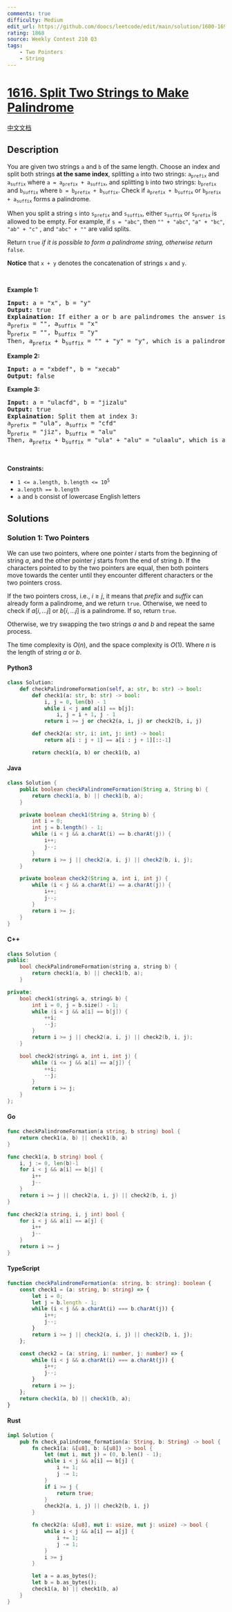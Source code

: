 ```yaml
---
comments: true
difficulty: Medium
edit_url: https://github.com/doocs/leetcode/edit/main/solution/1600-1699/1616.Split%20Two%20Strings%20to%20Make%20Palindrome/README_EN.md
rating: 1868
source: Weekly Contest 210 Q3
tags:
    - Two Pointers
    - String
---
```


<!-- problem:start -->

# [1616. Split Two Strings to Make Palindrome](https://leetcode.com/problems/split-two-strings-to-make-palindrome)

[中文文档](/solution/1600-1699/1616.Split%20Two%20Strings%20to%20Make%20Palindrome/README.md)

## Description

<!-- description:start -->

<p>You are given two strings <code>a</code> and <code>b</code> of the same length. Choose an index and split both strings <strong>at the same index</strong>, splitting <code>a</code> into two strings: <code>a<sub>prefix</sub></code> and <code>a<sub>suffix</sub></code> where <code>a = a<sub>prefix</sub> + a<sub>suffix</sub></code>, and splitting <code>b</code> into two strings: <code>b<sub>prefix</sub></code> and <code>b<sub>suffix</sub></code> where <code>b = b<sub>prefix</sub> + b<sub>suffix</sub></code>. Check if <code>a<sub>prefix</sub> + b<sub>suffix</sub></code> or <code>b<sub>prefix</sub> + a<sub>suffix</sub></code> forms a palindrome.</p>

<p>When you split a string <code>s</code> into <code>s<sub>prefix</sub></code> and <code>s<sub>suffix</sub></code>, either <code>s<sub>suffix</sub></code> or <code>s<sub>prefix</sub></code> is allowed to be empty. For example, if <code>s = &quot;abc&quot;</code>, then <code>&quot;&quot; + &quot;abc&quot;</code>, <code>&quot;a&quot; + &quot;bc&quot;</code>, <code>&quot;ab&quot; + &quot;c&quot;</code> , and <code>&quot;abc&quot; + &quot;&quot;</code> are valid splits.</p>

<p>Return <code>true</code><em> if it is possible to form</em><em> a palindrome string, otherwise return </em><code>false</code>.</p>

<p><strong>Notice</strong> that&nbsp;<code>x + y</code> denotes the concatenation of strings <code>x</code> and <code>y</code>.</p>

<p>&nbsp;</p>
<p><strong class="example">Example 1:</strong></p>

<pre>
<strong>Input:</strong> a = &quot;x&quot;, b = &quot;y&quot;
<strong>Output:</strong> true
<strong>Explaination:</strong> If either a or b are palindromes the answer is true since you can split in the following way:
a<sub>prefix</sub> = &quot;&quot;, a<sub>suffix</sub> = &quot;x&quot;
b<sub>prefix</sub> = &quot;&quot;, b<sub>suffix</sub> = &quot;y&quot;
Then, a<sub>prefix</sub> + b<sub>suffix</sub> = &quot;&quot; + &quot;y&quot; = &quot;y&quot;, which is a palindrome.
</pre>

<p><strong class="example">Example 2:</strong></p>

<pre>
<strong>Input:</strong> a = &quot;xbdef&quot;, b = &quot;xecab&quot;
<strong>Output:</strong> false
</pre>

<p><strong class="example">Example 3:</strong></p>

<pre>
<strong>Input:</strong> a = &quot;ulacfd&quot;, b = &quot;jizalu&quot;
<strong>Output:</strong> true
<strong>Explaination:</strong> Split them at index 3:
a<sub>prefix</sub> = &quot;ula&quot;, a<sub>suffix</sub> = &quot;cfd&quot;
b<sub>prefix</sub> = &quot;jiz&quot;, b<sub>suffix</sub> = &quot;alu&quot;
Then, a<sub>prefix</sub> + b<sub>suffix</sub> = &quot;ula&quot; + &quot;alu&quot; = &quot;ulaalu&quot;, which is a palindrome.
</pre>

<p>&nbsp;</p>
<p><strong>Constraints:</strong></p>

<ul>
	<li><code>1 &lt;= a.length, b.length &lt;= 10<sup>5</sup></code></li>
	<li><code>a.length == b.length</code></li>
	<li><code>a</code> and <code>b</code> consist of lowercase English letters</li>
</ul>

<!-- description:end -->

## Solutions

<!-- solution:start -->

### Solution 1: Two Pointers

We can use two pointers, where one pointer $i$ starts from the beginning of string $a$, and the other pointer $j$ starts from the end of string $b$. If the characters pointed to by the two pointers are equal, then both pointers move towards the center until they encounter different characters or the two pointers cross.

If the two pointers cross, i.e., $i \geq j$, it means that $prefix$ and $suffix$ can already form a palindrome, and we return `true`. Otherwise, we need to check if $a[i,...j]$ or $b[i,...j]$ is a palindrome. If so, return `true`.

Otherwise, we try swapping the two strings $a$ and $b$ and repeat the same process.

The time complexity is $O(n)$, and the space complexity is $O(1)$. Where $n$ is the length of string $a$ or $b$.

<!-- tabs:start -->

#### Python3

```python
class Solution:
    def checkPalindromeFormation(self, a: str, b: str) -> bool:
        def check1(a: str, b: str) -> bool:
            i, j = 0, len(b) - 1
            while i < j and a[i] == b[j]:
                i, j = i + 1, j - 1
            return i >= j or check2(a, i, j) or check2(b, i, j)

        def check2(a: str, i: int, j: int) -> bool:
            return a[i : j + 1] == a[i : j + 1][::-1]

        return check1(a, b) or check1(b, a)
```

#### Java

```java
class Solution {
    public boolean checkPalindromeFormation(String a, String b) {
        return check1(a, b) || check1(b, a);
    }

    private boolean check1(String a, String b) {
        int i = 0;
        int j = b.length() - 1;
        while (i < j && a.charAt(i) == b.charAt(j)) {
            i++;
            j--;
        }
        return i >= j || check2(a, i, j) || check2(b, i, j);
    }

    private boolean check2(String a, int i, int j) {
        while (i < j && a.charAt(i) == a.charAt(j)) {
            i++;
            j--;
        }
        return i >= j;
    }
}
```

#### C++

```cpp
class Solution {
public:
    bool checkPalindromeFormation(string a, string b) {
        return check1(a, b) || check1(b, a);
    }

private:
    bool check1(string& a, string& b) {
        int i = 0, j = b.size() - 1;
        while (i < j && a[i] == b[j]) {
            ++i;
            --j;
        }
        return i >= j || check2(a, i, j) || check2(b, i, j);
    }

    bool check2(string& a, int i, int j) {
        while (i <= j && a[i] == a[j]) {
            ++i;
            --j;
        }
        return i >= j;
    }
};
```

#### Go

```go
func checkPalindromeFormation(a string, b string) bool {
	return check1(a, b) || check1(b, a)
}

func check1(a, b string) bool {
	i, j := 0, len(b)-1
	for i < j && a[i] == b[j] {
		i++
		j--
	}
	return i >= j || check2(a, i, j) || check2(b, i, j)
}

func check2(a string, i, j int) bool {
	for i < j && a[i] == a[j] {
		i++
		j--
	}
	return i >= j
}
```

#### TypeScript

```ts
function checkPalindromeFormation(a: string, b: string): boolean {
    const check1 = (a: string, b: string) => {
        let i = 0;
        let j = b.length - 1;
        while (i < j && a.charAt(i) === b.charAt(j)) {
            i++;
            j--;
        }
        return i >= j || check2(a, i, j) || check2(b, i, j);
    };

    const check2 = (a: string, i: number, j: number) => {
        while (i < j && a.charAt(i) === a.charAt(j)) {
            i++;
            j--;
        }
        return i >= j;
    };
    return check1(a, b) || check1(b, a);
}
```

#### Rust

```rust
impl Solution {
    pub fn check_palindrome_formation(a: String, b: String) -> bool {
        fn check1(a: &[u8], b: &[u8]) -> bool {
            let (mut i, mut j) = (0, b.len() - 1);
            while i < j && a[i] == b[j] {
                i += 1;
                j -= 1;
            }
            if i >= j {
                return true;
            }
            check2(a, i, j) || check2(b, i, j)
        }

        fn check2(a: &[u8], mut i: usize, mut j: usize) -> bool {
            while i < j && a[i] == a[j] {
                i += 1;
                j -= 1;
            }
            i >= j
        }

        let a = a.as_bytes();
        let b = b.as_bytes();
        check1(a, b) || check1(b, a)
    }
}
```

<!-- tabs:end -->

<!-- solution:end -->

<!-- problem:end -->

